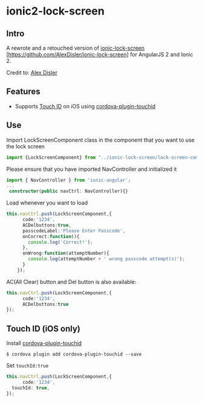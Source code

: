 # ionic2-lock-screen

## Intro

A rewrote and a retouched version of [ionic-lock-screen](https://github.com/AlexDisler/ionic-lock-screen) [https://github.com/AlexDisler/ionic-lock-screen] for AngularJS 2 and Ionic 2. 

Credit to: [Alex Disler](https://github.com/AlexDisler)

## Features

- Supports [Touch ID](#touch-id-ios-only) on iOS using [cordova-plugin-touchid](https://github.com/leecrossley/cordova-plugin-touchid)

## Use

Import LockScreenComponent class in the component that you want to use the lock screen

```ts
import {LockScreenComponent} from "../ionic-lock-screen/lock-screen-component";
```

Please ensure that you have imported NavController and initialized it

```ts
import { NavController } from 'ionic-angular';
...
 constructor(public navCtrl: NavController){}
```

Load whenever you want to load

```ts
this.navCtrl.push(LockScreenComponent,{
      code:'1234',
      ACDelbuttons:true,
      passcodeLabel:'Please Enter Passcode',
      onCorrect:function(){
        console.log('Correct!');
      },
      onWrong:function(attemptNumber){
        console.log(attemptNumber + ' wrong passcode attempt(s)');
      }
    });
```
AC(All Clear) button and Del button is also available:
```ts
this.navCtrl.push(LockScreenComponent,{
      code:'1234',
      ACDelbuttons:true
});
```

## Touch ID (iOS only)

Install [cordova-plugin-touchid](https://github.com/leecrossley/cordova-plugin-touchid)

    $ cordova plugin add cordova-plugin-touchid --save

Set ```touchId:true```

```ts
this.navCtrl.push(LockScreenComponent,{
      code:'1234',
  touchId: true,
});
```
